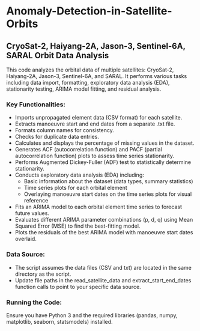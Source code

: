 # Anomaly-Detection-in-Satellite-Orbits
## CryoSat-2, Haiyang-2A, Jason-3, Sentinel-6A, SARAL Orbit Data Analysis

This code analyzes the orbital data of multiple satellites: CryoSat-2, Haiyang-2A, Jason-3, Sentinel-6A, and SARAL. It performs various tasks including data import, formatting, exploratory data analysis (EDA), stationarity testing, ARIMA model fitting, and residual analysis.

### Key Functionalities:
* Imports unpropagated element data (CSV format) for each satellite.
* Extracts manoeuvre start and end dates from a separate .txt file.
* Formats column names for consistency.
* Checks for duplicate data entries.
* Calculates and displays the percentage of missing values in the dataset.
* Generates ACF (autocorrelation function) and PACF (partial autocorrelation function) plots to assess time series stationarity.
* Performs Augmented Dickey-Fuller (ADF) test to statistically determine stationarity.
* Conducts exploratory data analysis (EDA) including:
    * Basic information about the dataset (data types, summary statistics)
    * Time series plots for each orbital element
    * Overlaying manoeuvre start dates on the time series plots for visual reference
* Fits an ARIMA model to each orbital element time series to forecast future values.
* Evaluates different ARIMA parameter combinations (p, d, q) using Mean Squared Error (MSE) to find the best-fitting model.
* Plots the residuals of the best ARIMA model with manoeuvre start dates overlaid.

### Data Source:
* The script assumes the data files (CSV and txt) are located in the same directory as the script.
* Update file paths in the read_satellite_data and extract_start_end_dates function calls to point to your specific data source.

### Running the Code:
Ensure you have Python 3 and the required libraries (pandas, numpy, matplotlib, seaborn, statsmodels) installed.
